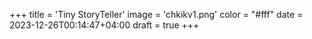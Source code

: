 +++
title = 'Tiny StoryTeller'
image = 'chkikv1.png'
color = "#fff"
date = 2023-12-26T00:14:47+04:00
draft = true
+++
